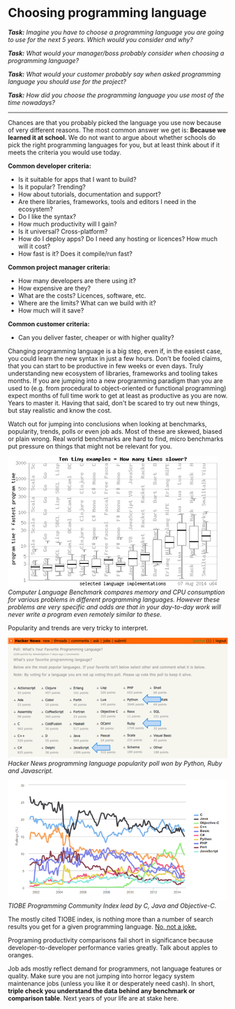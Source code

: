 # Choosing programming language


_**Task:** Imagine you have to choose a programming language you are going to use for the next 5 years. Which would you consider and why?_

    
_**Task:** What would your manager/boss probably consider when choosing a programming language?_


_**Task:** What would your customer probably say when asked programming language you should use for the project?_


_**Task:** How did you choose the programming language you use most of the time nowadays?_

---

Chances are that you probably picked the language you use now because of very different reasons. The most common answer we get is: **Because we learned it at school.** We do not want to argue about whether schools do pick the right programming languages for you, but at least think about if it meets the criteria you would use today.

**Common developer criteria:**

- Is it suitable for apps that I want to build?
- Is it popular? Trending?
- How about tutorials, documentation and support?
- Are there libraries, frameworks, tools and editors I need in the ecosystem?
- Do I like the syntax?
- How much productivity will I gain?
- Is it universal? Cross-platform?
- How do I deploy apps? Do I need any hosting or licences? How much will it cost?
- How fast is it? Does it compile/run fast?

**Common project manager criteria:**

- How many developers are there using it?
- How expensive are they?
- What are the costs? Licences, software, etc.
- Where are the limits? What can we build with it?
- How much will it save?

**Common customer criteria:**

- Can you deliver faster, cheaper or with higher quality?


Changing programming language is a big step, even if, in the easiest case, you could learn the new syntax in just a few hours. Don't be fooled claims, that you can start to be productive in few weeks or even days. Truly understanding new ecosystem of libraries, frameworks and tooling takes months. If you are jumping into a new programming paradigm than you are used to (e.g. from procedural to object-oriented or functional programming) expect months of full time work to get at least as productive as you are now. Years to master it. Having that said, don't be scared to try out new things, but stay realistic and know the cost. 
 
Watch out for jumping into conclusions when looking at benchmarks, popularity, trends, polls or even job ads. Most of these are skewed, biased or plain wrong. Real world benchmarks are hard to find, micro benchmarks put pressure on things that might not be relevant for you.
 
 ![Computer Language Benchmark Game comparison chart](https://github.com/minio-sk/crafting-web-applications/raw/wip/assets/computer-language-benchmark-game.png)  
 _Computer Language Benchmark compares memory and CPU consumption for various problems in different programming languages. However these problems are very specific and odds are that in your day-to-day work will never write a program even remotely similar to these._
 
 Popularity and trends are very tricky to interpret. 
 
 ![Hacker News Programming language popularity poll](https://github.com/minio-sk/crafting-web-applications/raw/wip/assets/hackernews-poll.png)  
  _Hacker News programming language popularity poll won by Python, Ruby and Javascript._
  
 ![TIOBE Programming Community Index](https://github.com/minio-sk/crafting-web-applications/raw/wip/assets/tiobe-index.png)  
   _TIOBE Programming Community Index lead by C, Java and Objective-C._
  
  
 The mostly cited TIOBE index, is nothing more than a number of search results you get for a given programming language. [No, not a joke.](http://www.tiobe.com/index.php/content/paperinfo/tpci/tpci_definition.htm)
 
 Programing productivity comparisons fail short in significance because developer-to-developer performance varies greatly. Talk about apples to oranges. 
 
 Job ads mostly reflect demand for programmers, not language features or quality. Make sure you are not jumping into horror legacy system maintenance jobs (unless you like it or desperately need cash). In short, **triple check you understand the data behind any benchmark or comparison table**. Next years of your life are at stake here. 

